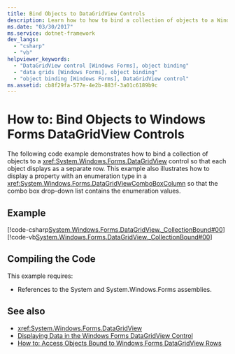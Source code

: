 ```yaml
---
title: Bind Objects to DataGridView Controls
description: Learn how to how to bind a collection of objects to a Windows Forms DataGridView control so that each object displays as a separate row.
ms.date: "03/30/2017"
ms.service: dotnet-framework
dev_langs:
  - "csharp"
  - "vb"
helpviewer_keywords:
  - "DataGridView control [Windows Forms], object binding"
  - "data grids [Windows Forms], object binding"
  - "object binding [Windows Forms], DataGridView control"
ms.assetid: cb8f29fa-577e-4e2b-883f-3a01c6189b9c
---
```

# How to: Bind Objects to Windows Forms DataGridView Controls

The following code example demonstrates how to bind a collection of objects to a <xref:System.Windows.Forms.DataGridView> control so that each object displays as a separate row. This example also illustrates how to display a property with an enumeration type in a <xref:System.Windows.Forms.DataGridViewComboBoxColumn> so that the combo box drop-down list contains the enumeration values.

## Example

[!code-csharp[System.Windows.Forms.DataGridView._CollectionBound#00](~/samples/snippets/csharp/VS_Snippets_Winforms/System.Windows.Forms.DataGridView._CollectionBound/CS/collectionbound.cs#00)]
[!code-vb[System.Windows.Forms.DataGridView._CollectionBound#00](~/samples/snippets/visualbasic/VS_Snippets_Winforms/System.Windows.Forms.DataGridView._CollectionBound/VB/collectionbound.vb#00)]

## Compiling the Code

This example requires:

- References to the System and System.Windows.Forms assemblies.

## See also

- <xref:System.Windows.Forms.DataGridView>
- [Displaying Data in the Windows Forms DataGridView Control](displaying-data-in-the-windows-forms-datagridview-control.md)
- [How to: Access Objects Bound to Windows Forms DataGridView Rows](how-to-access-objects-bound-to-windows-forms-datagridview-rows.md)
